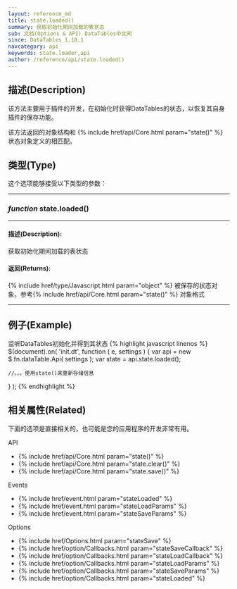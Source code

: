 ```yaml
---
layout: reference_md
title: state.loaded()
summary: 获取初始化期间加载的表状态
sub: 文档(Options & API) DataTables中文网
since: DataTables 1.10.1
navcategory: api
keywords: state.loader,api
author: /reference/api/state.loaded()
---
```



## 描述(Description)

该方法主要用于插件的开发，在初始化时获得DataTables的状态，以恢复其自身插件的保存功能。

该方法返回的对象结构和 {% include href/api/Core.html param="state()" %} 状态对象定义的相匹配。


## 类型(Type)
这个选项能够接受以下类型的参数：

---
    
### _function_ **state.loaded()**   

---

#### 描述(Description):
获取初始化期间加载的表状态

#### 返回(Returns):
{% include href/type/Javascript.html param="object" %}
被保存的状态对象，参考{% include href/api/Core.html param="state()" %} 对象格式

--- 
    
## 例子(Example)

监听DataTables初始化并得到其状态
{% highlight javascript linenos %}
$(document).on( 'init.dt', function ( e, settings ) {
    var api = new $.fn.dataTable.Api( settings );
    var state = api.state.loaded();
 
    //。。。使用state()来重新存储信息
} );
{% endhighlight %}



## 相关属性(Related)
下面的选项是直接相关的，也可能是您的应用程序的开发非常有用。

API

- {% include href/api/Core.html param="state()" %}
- {% include href/api/Core.html param="state.clear()" %}
- {% include href/api/Core.html param="state.save()" %}

Events

- {% include href/event.html param="stateLoaded" %}
- {% include href/event.html param="stateLoadParams" %}
- {% include href/event.html param="stateSaveParams" %}

Options

- {% include href/Options.html param="stateSave" %}
- {% include href/option/Callbacks.html param="stateSaveCallback" %}
- {% include href/option/Callbacks.html param="stateLoadCallback" %}
- {% include href/option/Callbacks.html param="stateLoadParams" %}
- {% include href/option/Callbacks.html param="stateSaveParams" %}
- {% include href/option/Callbacks.html param="stateLoaded" %}

